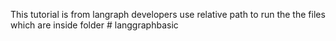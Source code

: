 This tutorial is from langraph developers 
use relative path to run the the files which are inside folder # langgraphbasic
